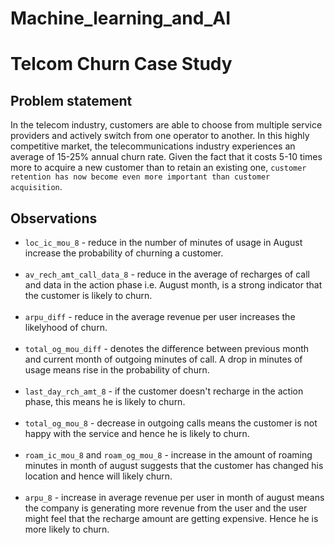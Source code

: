 # Machine_learning_and_AI


# Telcom Churn Case Study

## Problem statement

In the telecom industry, customers are able to choose from multiple service providers and actively switch from one operator to another. In this highly competitive market, the telecommunications industry experiences an average of 15-25% annual churn rate. Given the fact that it costs 5-10 times more to acquire a new customer than to retain an existing one, `customer retention has now become even more important than customer acquisition`.


## Observations

- `loc_ic_mou_8` - reduce in the number of minutes of usage in August increase the probability of churning a customer.<br><br>
- `av_rech_amt_call_data_8` - reduce in the average of recharges of call and data in the action phase i.e. August month,  is a strong indicator that the customer is likely to churn. <br><br>
- `arpu_diff` - reduce in the average revenue per user increases the likelyhood of churn. <br><br>
- `total_og_mou_diff` - denotes the difference between previous month and current month of outgoing minutes of call. A drop in minutes of usage means rise in the probability of churn. <br><br>
- `last_day_rch_amt_8` - if the customer doesn't recharge in the action phase, this means he is likely to churn. <br><br>
- `total_og_mou_8` - decrease in outgoing calls means the customer is not happy with the service and hence he is likely to churn. <br><br>
- `roam_ic_mou_8` and `roam_og_mou_8` - increase in the amount of roaming minutes in month of august suggests that the customer has changed his location and hence will likely churn. <br><br>
- `arpu_8` - increase in average revenue per user in month of august means the company is generating more revenue from the user and the user might feel that the recharge amount are getting expensive. Hence he is more likely to churn.
